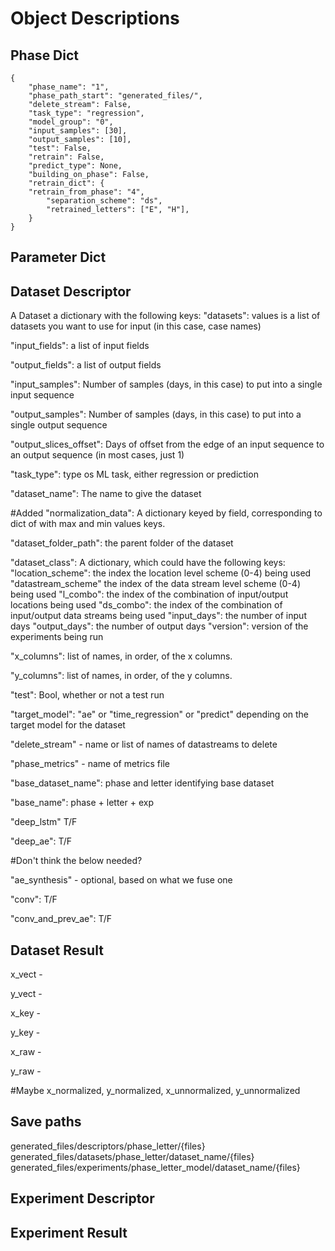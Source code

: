 # Object Descriptions

## Phase Dict 

    {
        "phase_name": "1",
        "phase_path_start": "generated_files/",
        "delete_stream": False,
        "task_type": "regression",
        "model_group": "0",
        "input_samples": [30],
        "output_samples": [10],
        "test": False,
        "retrain": False,
        "predict_type": None,
        "building_on_phase": False,
        "retrain_dict": {
        "retrain_from_phase": "4",
            "separation_scheme": "ds",
            "retrained_letters": ["E", "H"],
        }
    }



## Parameter Dict 

## Dataset Descriptor
A Dataset a dictionary with the following keys:
"datasets": values is a list of datasets you want to use for input (in this case, case names)

"input_fields": a list of input fields

"output_fields": a list of output fields 

"input_samples": Number of samples (days, in this case) to put into a single input sequence

"output_samples": Number of samples (days, in this case) to put into a single output sequence

"output_slices_offset": Days of offset from the edge of an input sequence to an output sequence (in most cases, just 1)

"task_type": type os ML task, either regression or prediction 
 
"dataset_name": The name to give the dataset 

#Added 
"normalization_data": A dictionary keyed by field, corresponding to dict of with max and min values keys. 

"dataset_folder_path": the parent folder of the dataset

"dataset_class": A dictionary, which could have the following keys:
    "location_scheme": the index the location level scheme (0-4) being used 
    "datastream_scheme" the index of the data stream level scheme (0-4) being used
    "l_combo": the index of the combination of input/output locations being used
    "ds_combo": the index of the combination of input/output data streams being used 
    "input_days": the number of input days
    "output_days": the number of output days 
    "version": version of the experiments being run  

"x_columns": list of names, in order, of the x columns.

"y_columns": list of names, in order, of the y columns.

"test": Bool, whether or not a test run 

"target_model": "ae" or "time_regression" or "predict" depending on the target model for the dataset 

"delete_stream" - name or list of names of datastreams to delete 

"phase_metrics" - name of metrics file

"base_dataset_name": phase and letter identifying base dataset

"base_name": phase + letter + exp

"deep_lstm" T/F

"deep_ae": T/F 

#Don't think the below needed? 

"ae_synthesis" - optional, based on what we fuse one

"conv": T/F

"conv_and_prev_ae": T/F 

## Dataset Result

x_vect - 

y_vect - 

x_key - 

y_key - 

x_raw - 

y_raw - 

#Maybe x_normalized, y_normalized, x_unnormalized, y_unnormalized 


## Save paths

generated_files/descriptors/phase_letter/{files}
generated_files/datasets/phase_letter/dataset_name/{files}
generated_files/experiments/phase_letter_model/dataset_name/{files}



## Experiment Descriptor


## Experiment Result 